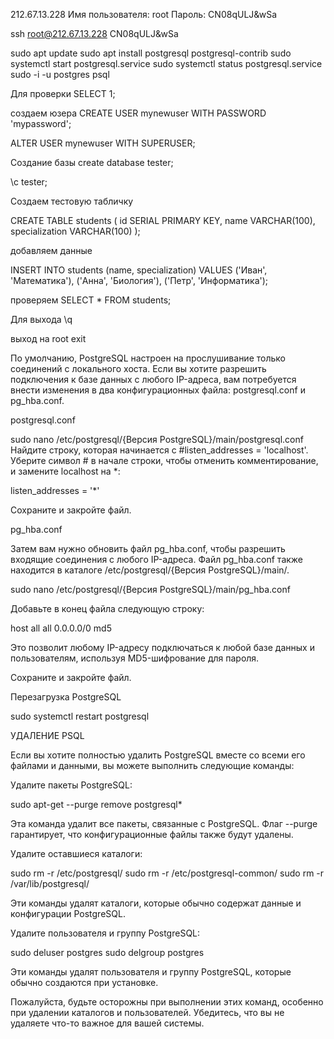 212.67.13.228 Имя пользователя: root Пароль: CN08qULJ&wSa

ssh root@212.67.13.228 CN08qULJ&wSa

sudo apt update sudo apt install postgresql postgresql-contrib sudo systemctl start postgresql.service sudo systemctl status postgresql.service sudo -i -u postgres psql

Для проверки SELECT 1;

создаем юзера CREATE USER mynewuser WITH PASSWORD 'mypassword';

ALTER USER mynewuser WITH SUPERUSER;

Создание базы create database tester;

\c tester;

Создаем тестовую табличку

CREATE TABLE students ( id SERIAL PRIMARY KEY, name VARCHAR(100), specialization VARCHAR(100) );

добавляем данные

INSERT INTO students (name, specialization) VALUES ('Иван', 'Математика'), ('Анна', 'Биология'), ('Петр', 'Информатика');

проверяем SELECT * FROM students;

Для выхода \q

выход на root exit

По умолчанию, PostgreSQL настроен на прослушивание только соединений с локального хоста. Если вы хотите разрешить подключения к базе данных с любого IP-адреса, вам потребуется внести изменения в два конфигурационных файла: postgresql.conf и pg_hba.conf.

postgresql.conf

sudo nano /etc/postgresql/{Версия PostgreSQL}/main/postgresql.conf Найдите строку, которая начинается с #listen_addresses = 'localhost'. Уберите символ # в начале строки, чтобы отменить комментирование, и замените localhost на *:

listen_addresses = '*'

Сохраните и закройте файл.

pg_hba.conf

Затем вам нужно обновить файл pg_hba.conf, чтобы разрешить входящие соединения с любого IP-адреса. Файл pg_hba.conf также находится в каталоге /etc/postgresql/{Версия PostgreSQL}/main/.

sudo nano /etc/postgresql/{Версия PostgreSQL}/main/pg_hba.conf

Добавьте в конец файла следующую строку:

host all all 0.0.0.0/0 md5

Это позволит любому IP-адресу подключаться к любой базе данных и пользователям, используя MD5-шифрование для пароля.

Сохраните и закройте файл.

Перезагрузка PostgreSQL

sudo systemctl restart postgresql

УДАЛЕНИЕ PSQL

Если вы хотите полностью удалить PostgreSQL вместе со всеми его файлами и данными, вы можете выполнить следующие команды:

Удалите пакеты PostgreSQL:

sudo apt-get --purge remove postgresql*

Эта команда удалит все пакеты, связанные с PostgreSQL. Флаг --purge гарантирует, что конфигурационные файлы также будут удалены.

Удалите оставшиеся каталоги:

sudo rm -r /etc/postgresql/ sudo rm -r /etc/postgresql-common/ sudo rm -r /var/lib/postgresql/

Эти команды удалят каталоги, которые обычно содержат данные и конфигурации PostgreSQL.

Удалите пользователя и группу PostgreSQL:

sudo deluser postgres sudo delgroup postgres

Эти команды удалят пользователя и группу PostgreSQL, которые обычно создаются при установке.

Пожалуйста, будьте осторожны при выполнении этих команд, особенно при удалении каталогов и пользователей. Убедитесь, что вы не удаляете что-то важное для вашей системы.